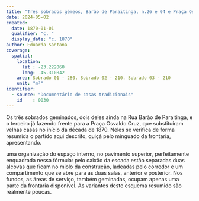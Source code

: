 ```yaml
---
title: "Três sobrados gêmeos, Barão de Paraitinga, n.26 e 04 e Praça Osvaldo Cruz"
date: 2024-05-02
created:
  date: 1870-01-01
  qualifier: "c. "
  display_date: "c. 1870"
author: Eduarda Santana
coverage:
  spatial:
    location:
      lat : -23.222060
      long: -45.310842
    area: Sobrado 01 - 280. Sobrado 02 - 210. Sobrado 03 - 210
    unit: "m²"
identifier:
  - source: "Documentário de casas tradicionais"
    id    : 0030
---
```


Os três sobrados geminados, dois deles ainda na Rua Barão de Paraitinga, e o terceiro já fazendo frente para a Praça Osvaldo Cruz, que substituíram velhas casas no início da década de 1870. Neles se verifica de forma resumida o partido aqui descrito, quiçá pelo minguado da frontaria, apresentando.

uma organização do espaço interno, no pavimento superior, perfeitamente enquadrada nessa fórmula: pelo caixão da escada estão separadas duas alcovas que ficam no miolo da construção, ladeadas pelo corredor e um compartimento que se abre para as duas salas, anterior e posterior. Nos fundos, as áreas de serviço, também geminadas, ocupam apenas uma parte da frontaria disponível. As variantes deste esquema resumido são realmente poucas.
